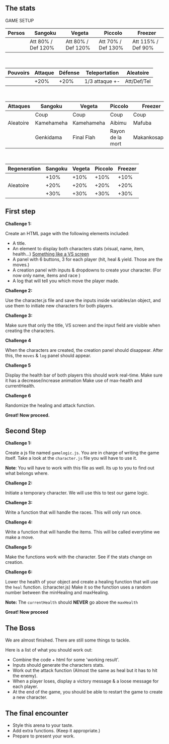 ## The stats

<summary>GAME SETUP</summary>

| **Persos** | Sangoku            | Vegeta             | Piccolo            | Freezer            |
| ---------- | ------------------ | ------------------ | ------------------ | ------------------ |
|            | Att 80% / Def 120% | Att 80% / Def 120% | Att 70% / Def 130% | Att 115% / Def 90% |

<br>

| **Pouvoirs** | Attaque | Défense | Teleportation  | Aleatoire  |
| ------------ | ------- | ------- | -------------- | ---------- |
|              | +20%    | +20%    | 1/3 attaque +- | Att/Def/Tel|

<br>

| **Attaques** | Sangoku    | Vegeta     | Piccolo          | Freezer      |
| ------------ | ---------- | ---------- | ---------------- | ------------ |
|              | Coup       | Coup       | Coup             | Coup         |
|  Aleatoire   | Kamehameha | Kamehameha | Aibimu           | Mafuba       |
|              | Genkidama  | Final Flah | Rayon de la mort | Makankosappo |

<br>

| **Regeneration** | Sangoku | Vegeta | Piccolo | Freezer |
| ---------------- | ------- | ------ | ------- | ------- |
|                  | +10%    | +10%   | +10%    | +10%    |
|    Aleatoire     | +20%    | +20%   | +20%    | +20%    |
|                  | +30%    | +30%   | +30%    | +30%    |

## First step

**Challenge 1:**

Create an HTML page with the following elements included:

- A title.
- An element to display both characters stats (visual, name, item, health...) [Something like a VS screen](https://cmkt-image-prd.global.ssl.fastly.net/0.1.0/ps/2050964/910/607/m1/fpnw/wm0/sample8-.jpg?1482262310&s=b524ce6f06ee59486cfa7ffa7a78ad99)
- A panel with 6 buttons, 3 for each player (hit, heal & yield. Those are the moves.)
- A creation panel with inputs & dropdowns to create your character. (For now only name, items and race )
- A log that will tell you which move the player made.

**Challenge 2:**

Use the character.js file and save the inputs inside variables/an object, and use them to initiate new characters for both players.

**Challenge 3:**

Make sure that only the title, VS screen and the input field are visible when creating the characters.

**Challenge 4**

When the characters are created, the creation panel should disappear. After this, the `moves` & `log` panel should appear.

**Challenge 5**

Display the health bar of both players this should work real-time.
Make sure it has a decrease/increase animation
Make use of max-health and currentHealth.

**Challenge 6**

Randomize the healing and attack function.

**Great! Now proceed.**




## Second Step

**Challenge 1:**

Create a js file named `gamelogic.js`. You are in charge of writing the game itself.
Take a look at the `character.js` file you will have to use it.

**Note**: You will have to work with this file as well. Its up to you to find out what belongs where.

**Challenge 2:**

Initiate a temporary character. We will use this to test our game logic.

**Challenge 3:**

Write a function that will handle the races. This will only run once.

**Challenge 4:**

Write a function that will handle the items. This will be called everytime we make a move.

**Challenge 5:**

Make the functions work with the character. See if the stats change on creation.

**Challenge 6:**

Lower the health of your object and create a healing function that will use the `heal` function. (character.js)
Make it so the function uses a random number between the minHealing and maxHealing.

**Note:** The `currentHealth` should **NEVER** go above the `maxHealth`

**Great! Now proceed**

## The Boss

We are almost finished. There are still some things to tackle.

Here is a list of what you should work out:

- Combine the code + html for some 'working result'.
- Inputs should generate the characters stats.
- Work out the attack function (Almost the same as heal but it has to hit the enemy).
- When a player loses, display a victory message & a loose message for each player.
- At the end of the game, you should be able to restart the game to create a new character.

## The final encounter

- Style this arena to your taste.
- Add extra functions. (Keep it appropriate.)
- Prepare to present your work.
